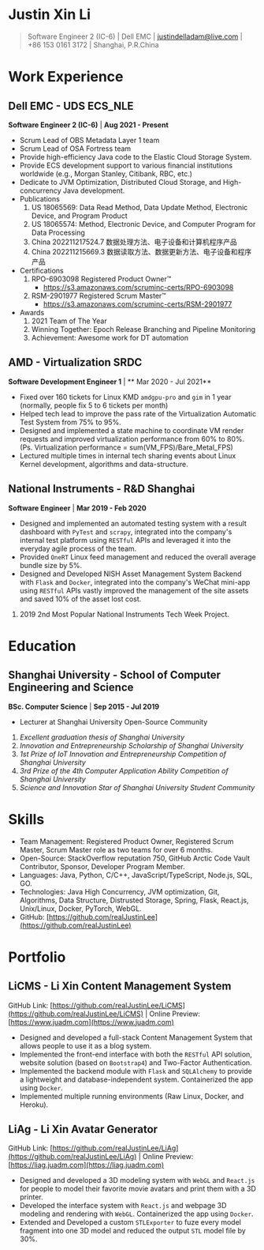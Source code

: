 # Justin Xin Li

> Software Engineer 2 (IC-6) | Dell EMC | justindelladam@live.com | +86 153 0161 3172 | Shanghai, P.R.China

# Work Experience

## Dell EMC - UDS ECS_NLE

**Software Engineer 2 (IC-6)** | **Aug 2021 - Present**

- Scrum Lead of OBS Metadata Layer 1 team
- Scrum Lead of OSA Fortress team
- Provide high-efficiency Java code to the Elastic Cloud Storage System.
- Provide ECS development support to various financial institutions worldwide (e.g., Morgan Stanley, Citibank, RBC, etc.)
- Dedicate to JVM Optimization, Distributed Cloud Storage, and High-concurrency Java development.
- Publications
  1. US 18065569: Data Read Method, Data Update Method, Electronic Device, and Program Product
  1. US 18065574: Method, Electronic Device, and Computer Program for Data Processing
  1. China 202211217524.7 数据处理方法、电子设备和计算机程序产品
  1. China 202211215669.3 数据读取方法、数据更新方法、电子设备和程序产品
- Certifications
  1. RPO-6903098 Registered Product Owner™
      - https://s3.amazonaws.com/scruminc-certs/RPO-6903098
  2. RSM-2901977 Registered Scrum Master™
      - https://s3.amazonaws.com/scruminc-certs/RSM-2901977
- Awards
  1. 2021 Team of The Year
  1. Winning Together: Epoch Release Branching and Pipeline Monitoring
  1. Achievement: Awesome work for DT automation

## AMD - Virtualization SRDC

**Software Development Engineer 1** | ** Mar 2020 - Jul 2021**

- Fixed over 160 tickets for Linux KMD `amdgpu-pro` and `gim` in 1 year (normally, people fix 5 to 6 tickets per month)
- Helped tech lead to improve the pass rate of the Virtualization Automatic Test System from 75% to 95%.
- Designed and implemented a state machine to coordinate VM render requests and improved virtualization performance from
  60% to 80%. (Ps. Virtualization performance = sum(VM_FPS)/Bare_Metal_FPS)
- Lectured multiple times in internal tech sharing events about Linux Kernel development, algorithms and data-structure.

## National Instruments - R&D Shanghai

**Software Engineer** | **Mar 2019 - Feb 2020**

- Designed and implemented an automated testing system with a result dashboard with `PyTest` and `scrapy`, integrated
  into the company's internal test platform using `RESTful` APIs and leveraged it into the everyday agile process of the
  team.
- Provided `OneRT` Linux feed management and reduced the overall average bundle size by 5%.
- Designed and Developed NISH Asset Management System Backend with `Flask` and `Docker`, integrated into the company's
  WeChat mini-app using `RESTful` APIs vastly improved the management of the site assets and saved 10% of the asset
  lost cost.

1. 2019 2nd Most Popular National Instruments Tech Week Project.

# Education

## Shanghai University - School of Computer Engineering and Science

**BSc. Computer Science** | **Sep 2015 - Jul 2019**

- Lecturer at Shanghai University Open-Source Community

1. *Excellent graduation thesis of Shanghai University*
1. *Innovation and Entrepreneurship Scholarship of Shanghai University*
1. *1st Prize of IoT Innovation and Entrepreneurship Competition of Shanghai University*
1. *3rd Prize of the 4th Computer Application Ability Competition of Shanghai University*
1. *Science and Innovation Star of Shanghai University Student Community*

# Skills

- Team Management: Registered Product Owner, Registered Scrum Master, Scrum Master role as two teams for over 6 months.
- Open-Source: StackOverflow reputation 750, GitHub Arctic Code Vault Contributor, Sponsor, Developer Program Member.
- Languages: Java, Python, C/C++, JavaScript/TypeScript, Node.js, SQL, GO.
- Technologies: Java High Concurrency, JVM optimization, Git, Algorithms, Data Structure, Distrusted Storage, Spring,
  Flask, React.js, Unix/Linux, Docker, PyTorch, WebGL.
- GitHub: [https://github.com/realJustinLee](https://github.com/realJustinLee)

# Portfolio

## LiCMS - Li Xin Content Management System

GitHub Link: [https://github.com/realJustinLee/LiCMS](https://github.com/realJustinLee/LiCMS) | Online
Preview: [https://www.juadm.com](https://www.juadm.com)

- Designed and developed a full-stack Content Management System that allows people to use it as a blog system.
- Implemented the front-end interface with both the `RESTful` API solution, website solution (based on `Bootstrap4`) and
  Two-Factor Authentication.
- Implemented the backend module with `Flask` and `SQLAlchemy` to provide a lightweight and database-independent
  system. Containerized the app using `Docker`.
- Implemented multiple running environments (Raw Linux, Docker, and Heroku).

## LiAg - Li Xin Avatar Generator

GitHub Link: [https://github.com/realJustinLee/LiAg](https://github.com/realJustinLee/LiAg) | Online
Preview: [https://liag.juadm.com](https://liag.juadm.com)

- Designed and developed a 3D modeling system with `WebGL` and `React.js` for people to model their favorite movie
  avatars and print them with a 3D printer.
- Developed the interface system with `React.js` and webpage 3D modeling and rendering with `WebGL`. Containerized the
  app using `Docker`.
- Extended and Developed a custom `STLExporter` to fuze every model fragment into one 3D model and reduced the
  output `STL` model file by 30%.
